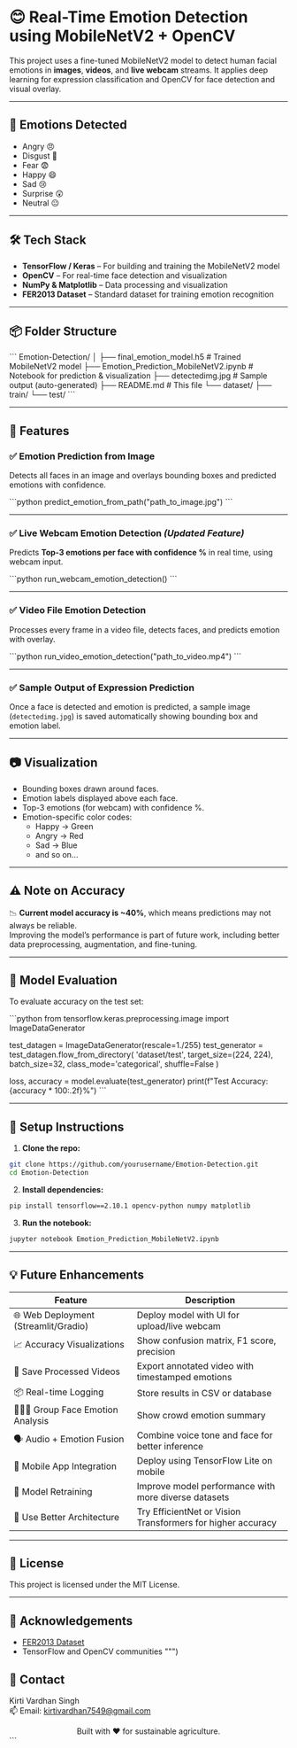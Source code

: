 # 😊 Real-Time Emotion Detection using MobileNetV2 + OpenCV

This project uses a fine-tuned MobileNetV2 model to detect human facial emotions in **images**, **videos**, and **live webcam** streams. It applies deep learning for expression classification and OpenCV for face detection and visual overlay.

---

## 🧠 Emotions Detected

- Angry 😠
- Disgust 🤢
- Fear 😨
- Happy 😄
- Sad 😢
- Surprise 😲
- Neutral 😐

---

## 🛠️ Tech Stack

- **TensorFlow / Keras** – For building and training the MobileNetV2 model  
- **OpenCV** – For real-time face detection and visualization  
- **NumPy & Matplotlib** – Data processing and visualization  
- **FER2013 Dataset** – Standard dataset for training emotion recognition

---

## 📦 Folder Structure

\`\`\`
Emotion-Detection/
│
├── final_emotion_model.h5              # Trained MobileNetV2 model
├── Emotion_Prediction_MobileNetV2.ipynb # Notebook for prediction & visualization
├── detectedimg.jpg                     # Sample output (auto-generated)
├── README.md                           # This file
└── dataset/
    ├── train/
    └── test/
\`\`\`

---

## 🚀 Features

### ✅ Emotion Prediction from Image
Detects all faces in an image and overlays bounding boxes and predicted emotions with confidence.

\`\`\`python
predict_emotion_from_path("path_to_image.jpg")
\`\`\`

---

### ✅ Live Webcam Emotion Detection *(Updated Feature)*  
Predicts **Top-3 emotions per face with confidence %** in real time, using webcam input.

\`\`\`python
run_webcam_emotion_detection()
\`\`\`

---

### ✅ Video File Emotion Detection
Processes every frame in a video file, detects faces, and predicts emotion with overlay.

\`\`\`python
run_video_emotion_detection("path_to_video.mp4")
\`\`\`

---

### ✅ Sample Output of Expression Prediction

Once a face is detected and emotion is predicted, a sample image (`detectedimg.jpg`) is saved automatically showing bounding box and emotion label.

---

## 📷 Visualization

- Bounding boxes drawn around faces.
- Emotion labels displayed above each face.
- Top-3 emotions (for webcam) with confidence %.
- Emotion-specific color codes:
  - Happy → Green
  - Angry → Red
  - Sad → Blue
  - and so on...

---

## ⚠️ Note on Accuracy

📉 **Current model accuracy is ~40%**, which means predictions may not always be reliable.  
Improving the model’s performance is part of future work, including better data preprocessing, augmentation, and fine-tuning.

---

## 🧪 Model Evaluation

To evaluate accuracy on the test set:

\`\`\`python
from tensorflow.keras.preprocessing.image import ImageDataGenerator

test_datagen = ImageDataGenerator(rescale=1./255)
test_generator = test_datagen.flow_from_directory(
    'dataset/test', 
    target_size=(224, 224),
    batch_size=32,
    class_mode='categorical',
    shuffle=False
)

loss, accuracy = model.evaluate(test_generator)
print(f"Test Accuracy: {accuracy * 100:.2f}%")
\`\`\`

---

## 🔧 Setup Instructions

1. **Clone the repo:**

```bash
git clone https://github.com/yourusername/Emotion-Detection.git
cd Emotion-Detection
```

2. **Install dependencies:**

```bash
pip install tensorflow==2.10.1 opencv-python numpy matplotlib
```

3. **Run the notebook:**

```bash
jupyter notebook Emotion_Prediction_MobileNetV2.ipynb
```

---

## 💡 Future Enhancements

| Feature                                | Description |
|----------------------------------------|-------------|
| 🌐 Web Deployment (Streamlit/Gradio)   | Deploy model with UI for upload/live webcam |
| 📈 Accuracy Visualizations              | Show confusion matrix, F1 score, precision |
| 🎥 Save Processed Videos                | Export annotated video with timestamped emotions |
| 📦 Real-time Logging                    | Store results in CSV or database |
| 🧑‍🤝‍🧑 Group Face Emotion Analysis       | Show crowd emotion summary |
| 🗣️ Audio + Emotion Fusion               | Combine voice tone and face for better inference |
| 📱 Mobile App Integration               | Deploy using TensorFlow Lite on mobile |
| 🔁 Model Retraining                     | Improve model performance with more diverse datasets |
| 🤖 Use Better Architecture              | Try EfficientNet or Vision Transformers for higher accuracy |

---

## 📝 License

This project is licensed under the MIT License.

---


## 🙌 Acknowledgements

- [FER2013 Dataset](https://www.kaggle.com/datasets/msambare/fer2013)
- TensorFlow and OpenCV communities
""")

## 📧 Contact

Kirti Vardhan Singh  
📫 Email: kirtivardhan7549@gmail.com


<div align="center">
  Built with ❤️ for sustainable agriculture.
</div>
```
